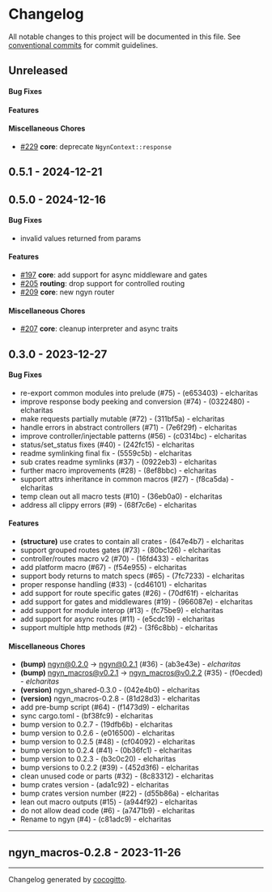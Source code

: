 # Changelog
All notable changes to this project will be documented in this file. See [conventional commits](https://www.conventionalcommits.org/) for commit guidelines.

## Unreleased
#### Bug Fixes

#### Features

#### Miscellaneous Chores
- [#229](../../../../pull/229) **core**: deprecate `NgynContext::response`


## 0.5.1 - 2024-12-21


## 0.5.0 - 2024-12-16
#### Bug Fixes
- invalid values returned from params

#### Features
- [#197](../../../../pull/197) **core**: add support for async middleware and gates
- [#205](../../../../pull/205) **routing**: drop support for controlled routing
- [#209](../../../../pull/209) **core**: new ngyn router

#### Miscellaneous Chores
- [#207](../../../../pull/207) **core**: cleanup interpreter and async traits


## 0.3.0 - 2023-12-27
#### Bug Fixes
- re-export common modules into prelude (#75) - (e653403) - elcharitas
- improve response body peeking and conversion (#74) - (0322480) - elcharitas
-  make requests partially mutable (#72) - (311bf5a) - elcharitas
- handle errors in abstract controllers (#71) - (7e6f29f) - elcharitas
- improve controller/injectable patterns (#56) - (c0314bc) - elcharitas
- status/set_status fixes (#40) - (242fc15) - elcharitas
- readme symlinking final fix - (5559c5b) - elcharitas
- sub crates readme symlinks (#37) - (0922eb3) - elcharitas
- further macro improvements (#28) - (8ef8bbc) - elcharitas
- support attrs inheritance in  common macros (#27) - (f8ca5da) - elcharitas
- temp clean out all macro tests (#10) - (36eb0a0) - elcharitas
- address all clippy errors (#9) - (68f7c6e) - elcharitas
#### Features
- **(structure)** use crates to contain all crates - (647e4b7) - elcharitas
- support grouped routes gates (#73) - (80bc126) - elcharitas
- controller/routes macro v2 (#70) - (16fd433) - elcharitas
- add platform macro (#67) - (f54e955) - elcharitas
- support body returns to match specs (#65) - (7fc7233) - elcharitas
- proper response handling (#33) - (cd46101) - elcharitas
- add support for route specific gates (#26) - (70df61f) - elcharitas
- add support for gates and middlewares (#19) - (966087e) - elcharitas
- add support for module interop (#13) - (fc75be9) - elcharitas
- add support for async routes (#11) - (e5cdc19) - elcharitas
- support multiple http methods (#2) - (3f6c8bb) - elcharitas
#### Miscellaneous Chores
- **(bump)** ngyn@0.2.0 -> ngyn@0.2.1 (#36) - (ab3e43e) - *elcharitas*
- **(bump)** ngyn_macros@v0.2.1 -> ngyn_macros@v0.2.2 (#35) - (f0ecded) - *elcharitas*
- **(version)** ngyn_shared-0.3.0 - (042e4b0) - elcharitas
- **(version)** ngyn_macros-0.2.8 - (81d28d3) - elcharitas
- add pre-bump script (#64) - (f1473d9) - elcharitas
- sync cargo.toml - (bf38fc9) - elcharitas
- bump version to 0.2.7 - (19dfb6b) - elcharitas
- bump version to 0.2.6 - (e016500) - elcharitas
- bump version to 0.2.5 (#48) - (cf04092) - elcharitas
- bump version to 0.2.4 (#41) - (0b36fc1) - elcharitas
- bump version to 0.2.3 - (b3c0c20) - elcharitas
- bump versions to 0.2.2 (#39) - (452d3f6) - elcharitas
- clean unused code or parts (#32) - (8c83312) - elcharitas
- bump crates version - (ada1c92) - elcharitas
- bump crates version number (#22) - (d55b86a) - elcharitas
- lean out macro outputs (#15) - (a944f92) - elcharitas
- do not allow dead code (#6) - (a7471b9) - elcharitas
- Rename to ngyn (#4) - (c81adc9) - elcharitas

- - -

## ngyn_macros-0.2.8 - 2023-11-26

- - -

Changelog generated by [cocogitto](https://github.com/cocogitto/cocogitto).